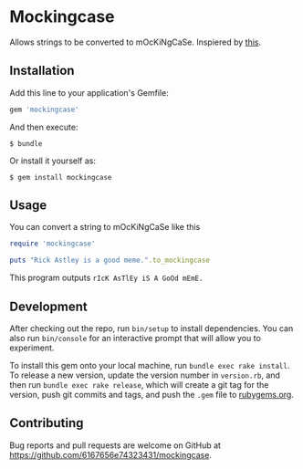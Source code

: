# Mockingcase

Allows strings to be converted to mOcKiNgCaSe. Inspiered by [this](http://dannypage.github.io/spongebob.html).

## Installation

Add this line to your application's Gemfile:

```ruby
gem 'mockingcase'
```

And then execute:

    $ bundle

Or install it yourself as:

    $ gem install mockingcase

## Usage

You can convert  a string to mOcKiNgCaSe like this
```ruby
require 'mockingcase'

puts "Rick Astley is a good meme.".to_mockingcase
```

This program outputs `rIcK AsTlEy iS A GoOd mEmE.`

## Development

After checking out the repo, run `bin/setup` to install dependencies. You can also run `bin/console` for an interactive prompt that will allow you to experiment.

To install this gem onto your local machine, run `bundle exec rake install`. To release a new version, update the version number in `version.rb`, and then run `bundle exec rake release`, which will create a git tag for the version, push git commits and tags, and push the `.gem` file to [rubygems.org](https://rubygems.org).

## Contributing

Bug reports and pull requests are welcome on GitHub at https://github.com/6167656e74323431/mockingcase.
